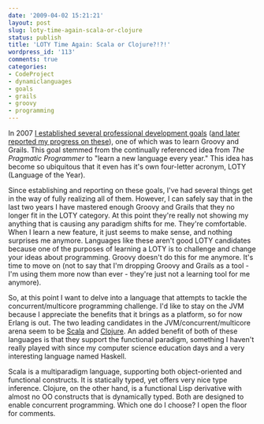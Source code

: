 ```yaml
---
date: '2009-04-02 15:21:21'
layout: post
slug: loty-time-again-scala-or-clojure
status: publish
title: 'LOTY Time Again: Scala or Clojure?!?!'
wordpress_id: '113'
comments: true
categories:
- CodeProject
- dynamiclanguages
- goals
- grails
- groovy
- programming
---
```


In 2007 [I established several professional development goals](http://www.mattstine.com/2007/07/10/my-professional-development-goals-for-2007-2008/) ([and later reported my progress on these](http://www.mattstine.com/2008/01/02/mid-year-review-my-professional-development-goals-for-2007-2008/)), one of which was to learn Groovy and Grails. This goal stemmed from the continually referenced idea from _The Pragmatic Programmer_ to "learn a new language every year." This idea has become so ubiquitous that it even has it's own four-letter acronym, LOTY (Language of the Year).

Since establishing and reporting on these goals, I've had several things get in the way of fully realizing all of them. However, I can safely say that in the last two years I have mastered enough Groovy and Grails that they no longer fit in the LOTY category. At this point they're really not showing my anything that is causing any paradigm shifts for me. They're comfortable. When I learn a new feature, it just seems to make sense, and nothing surprises me anymore. Languages like these aren't good LOTY candidates because one of the purposes of learning a LOTY is to challenge and change your ideas about programming. Groovy doesn't do this for me anymore. It's time to move on (not to say that I'm dropping Groovy and Grails as a tool - I'm using them more now than ever - they're just not a learning tool for me anymore).

So, at this point I want to delve into a language that attempts to tackle the concurrent/multicore programming challenge. I'd like to stay on the JVM because I appreciate the benefits that it brings as a platform, so for now Erlang is out. The two leading candidates in the JVM/concurrent/multicore arena seem to be [Scala](http://www.scala-lang.org/) and [Clojure](http://clojure.org/). An added benefit of both of these languages is that they support the functional paradigm, something I haven't really played with since my computer science education days and a very interesting language named Haskell.

Scala is a multiparadigm language, supporting both object-oriented and functional constructs. It is statically typed, yet offers very nice type inference. Clojure, on the other hand, is a functional Lisp derivative with almost no OO constructs that is dynamically typed. Both are designed to enable concurrent programming. Which one do I choose? I open the floor for comments.
